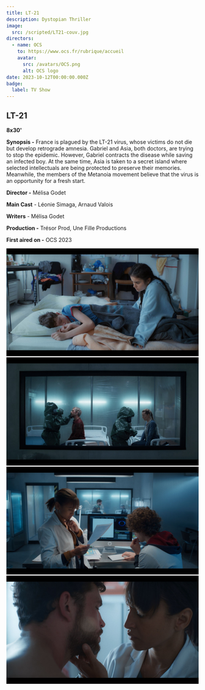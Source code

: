 ```yaml
---
title: LT-21
description: Dystopian Thriller
image:
  src: /scripted/LT21-couv.jpg
directors:
  - name: OCS
    to: https://www.ocs.fr/rubrique/accueil
    avatar:
      src: /avatars/OCS.png
      alt: OCS logo
date: 2023-10-12T00:00:00.000Z
badge:
  label: TV Show
---
```


## LT-21

**8x30'**

**Synopsis -** France is plagued by the LT-21 virus, whose victims do not die but develop retrograde amnesia. Gabriel and Asia, both doctors, are trying to stop the epidemic. However, Gabriel contracts the disease while saving an infected boy. At the same time, Asia is taken to a secret island where selected intellectuals are being protected to preserve their memories. Meanwhile, the members of the Metanoia movement believe that the virus is an opportunity for a fresh start.

**Director -** Mélisa Godet

**Main Cast** - Léonie Simaga, Arnaud Valois

**Writers** - Mélisa Godet

**Production -** Trésor Prod, Une Fille Productions

**First aired on -** OCS 2023

![LT211.jpg](/scripted/LT211.jpg)![LT212.jpg](/scripted/LT212.jpg)![LT215.jpg](/scripted/LT215.jpg)![LT-21.jpg](/scripted/LT214.jpg)
